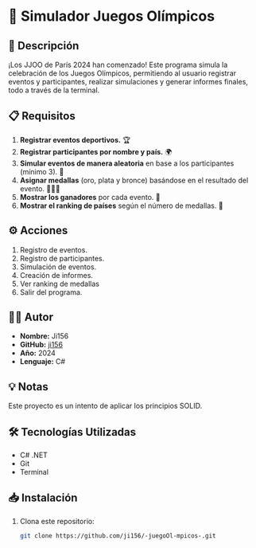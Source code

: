 # 🏅 Simulador Juegos Olímpicos

## 📜 Descripción
¡Los JJOO de París 2024 han comenzado! Este programa simula la celebración de los Juegos Olímpicos, permitiendo al usuario registrar eventos y participantes, realizar simulaciones y generar informes finales, todo a través de la terminal.

## 📋 Requisitos
1. **Registrar eventos deportivos.** 🏆
2. **Registrar participantes por nombre y país.** 🌍
3. **Simular eventos de manera aleatoria** en base a los participantes (mínimo 3). 🎲
4. **Asignar medallas** (oro, plata y bronce) basándose en el resultado del evento. 🥇🥈🥉
5. **Mostrar los ganadores** por cada evento. 🎉
6. **Mostrar el ranking de países** según el número de medallas. 🌟

## ⚙️ Acciones
1. Registro de eventos.
2. Registro de participantes.
3. Simulación de eventos.
4. Creación de informes.
5. Ver ranking de medallas
6. Salir del programa.

## 👨‍💻 Autor
- **Nombre:** Ji156
- **GitHub:** [ji156](https://github.com/ji156)
- **Año:** 2024
- **Lenguaje:** C#

## 💡 Notas
Este proyecto es un intento de aplicar los principios SOLID.

## 🛠️ Tecnologías Utilizadas
- C# .NET
- Git
- Terminal

## 📥 Instalación
1. Clona este repositorio:
   ```bash
   git clone https://github.com/ji156/-juegoOl-mpicos-.git
